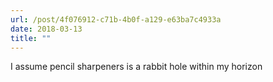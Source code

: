```yaml
---
url: /post/4f076912-c71b-4b0f-a129-e63ba7c4933a
date: 2018-03-13
title: ""
---
```




I assume pencil sharpeners is a rabbit hole within my horizon 
